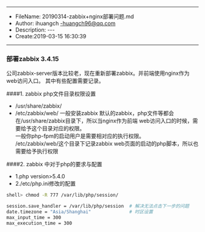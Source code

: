 ___
- FileName: 20190314-zabbix+nginx部署问题.md
- Author: ihuangch -huangch96@qq.com
- Description: ---
- Create:2019-03-15 16:30:39
___

### 部署zabbix 3.4.15 
公司zabbix-server版本比较老，现在重新部署zabbix。并前端使用nginx作为web访问入口。
其中有些配置需要记录。


####1. zabbix php文件目录权限设置
- /usr/share/zabbix/
- /etc/zabbix/web/
一般安装zabbix 默认的zabbix，php文件等都会在/usr/share/zabbix目录下，所以当nginx作为前端
web访问入口的时候，需要给予这个目录对应的权限。  
一般你php-fpm的启动用户是需要相对应的执行权限。  
/etc/zabbix/web/这个目录下记录zabbix web页面的启动的php脚本，所以也需要给予执行权限

####2. zabbix 中对于php的要求与配置
- 1.php version>5.4.0
- 2./etc/php.ini修改的配置

	
```bash
shell> chmod -R 777 /var/lib/php/session/

session.save_handler = /var/lib/php/session  # 解决无法点击下一步的问题
date.timezone = "Asia/Shanghai"				 # 时区设置
max_input_time = 300
max_execution_time = 300

```


